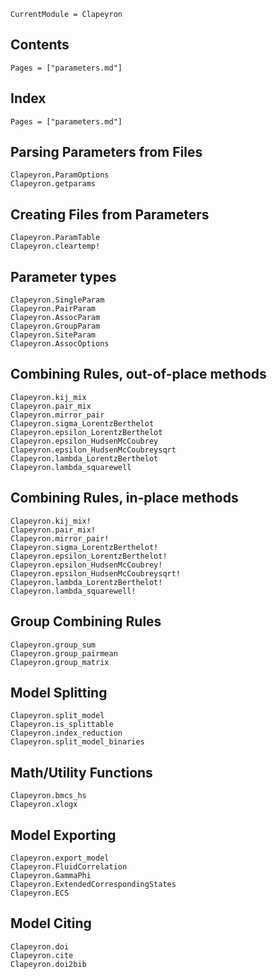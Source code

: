 ```@meta
CurrentModule = Clapeyron
```

## Contents

```@contents
Pages = ["parameters.md"]
```

## Index

```@index
Pages = ["parameters.md"]
```

## Parsing Parameters from Files

```@docs
Clapeyron.ParamOptions
Clapeyron.getparams
```

## Creating Files from Parameters

```@docs
Clapeyron.ParamTable
Clapeyron.cleartemp!
```

## Parameter types

```@docs
Clapeyron.SingleParam
Clapeyron.PairParam
Clapeyron.AssocParam
Clapeyron.GroupParam
Clapeyron.SiteParam
Clapeyron.AssocOptions
```

## Combining Rules, out-of-place methods

```@docs
Clapeyron.kij_mix
Clapeyron.pair_mix
Clapeyron.mirror_pair
Clapeyron.sigma_LorentzBerthelot
Clapeyron.epsilon_LorentzBerthelot
Clapeyron.epsilon_HudsenMcCoubrey
Clapeyron.epsilon_HudsenMcCoubreysqrt
Clapeyron.lambda_LorentzBerthelot
Clapeyron.lambda_squarewell
```

## Combining Rules, in-place methods

```@docs
Clapeyron.kij_mix!
Clapeyron.pair_mix!
Clapeyron.mirror_pair!
Clapeyron.sigma_LorentzBerthelot!
Clapeyron.epsilon_LorentzBerthelot!
Clapeyron.epsilon_HudsenMcCoubrey!
Clapeyron.epsilon_HudsenMcCoubreysqrt!
Clapeyron.lambda_LorentzBerthelot!
Clapeyron.lambda_squarewell!
```

## Group Combining Rules

```@docs
Clapeyron.group_sum
Clapeyron.group_pairmean
Clapeyron.group_matrix
```

## Model Splitting

```@docs
Clapeyron.split_model
Clapeyron.is_splittable
Clapeyron.index_reduction
Clapeyron.split_model_binaries
```

## Math/Utility Functions

```@docs
Clapeyron.bmcs_hs
Clapeyron.xlogx
```

## Model Exporting

```@docs
Clapeyron.export_model
Clapeyron.FluidCorrelation
Clapeyron.GammaPhi
Clapeyron.ExtendedCorrespondingStates
Clapeyron.ECS
```

## Model Citing

```@docs
Clapeyron.doi
Clapeyron.cite
Clapeyron.doi2bib
```
